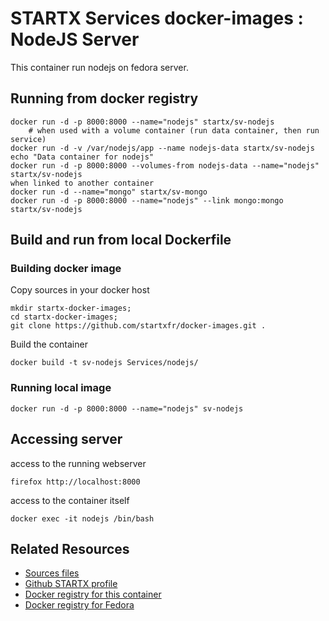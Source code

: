 # STARTX Services docker-images : NodeJS Server
This container run nodejs on fedora server.

## Running from docker registry

	docker run -d -p 8000:8000 --name="nodejs" startx/sv-nodejs
        # when used with a volume container (run data container, then run service)
	docker run -d -v /var/nodejs/app --name nodejs-data startx/sv-nodejs  echo "Data container for nodejs"
	docker run -d -p 8000:8000 --volumes-from nodejs-data --name="nodejs" startx/sv-nodejs
	when linked to another container
	docker run -d --name="mongo" startx/sv-mongo
	docker run -d -p 8000:8000 --name="nodejs" --link mongo:mongo startx/sv-nodejs

## Build and run from local Dockerfile
### Building docker image
Copy sources in your docker host 

	mkdir startx-docker-images; 
	cd startx-docker-images;
	git clone https://github.com/startxfr/docker-images.git .

Build the container

	docker build -t sv-nodejs Services/nodejs/

### Running local image

	docker run -d -p 8000:8000 --name="nodejs" sv-nodejs

## Accessing server
access to the running webserver

	firefox http://localhost:8000

access to the container itself

	docker exec -it nodejs /bin/bash

## Related Resources
* [Sources files](https://github.com/startxfr/docker-images/tree/master/Services/nodejs)
* [Github STARTX profile](https://github.com/startxfr/docker-images)
* [Docker registry for this container](https://registry.hub.docker.com/u/startx/sv-nodejs/)
* [Docker registry for Fedora](https://registry.hub.docker.com/u/fedora/)